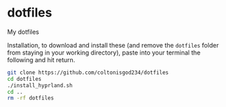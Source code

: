 # dotfiles
My dotfiles

Installation, to download and install these (and remove the `dotfiles` folder from staying in your working directory), paste into your terminal the following and hit return.
```sh
git clone https://github.com/coltonisgod234/dotfiles
cd dotfiles
./install_hyprland.sh
cd ..
rm -rf dotfiles
```
